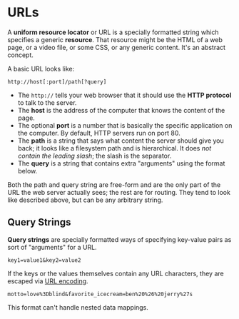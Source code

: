 # URLs

A **uniform resource locator** or URL is a specially formatted string which specifies a generic **resource**.
That resource might be the HTML of a web page, or a video file, or some CSS, or any generic content.
It's an abstract concept.

A basic URL looks like:
```
http://host[:port]/path[?query]
```

* The `http://` tells your web browser that it should use the **HTTP protocol** to talk to the server.
* The **host** is the address of the computer that knows the content of the page.
* The optional **port** is a number that is basically the specific application on the computer.
By default, HTTP servers run on port 80.
* The **path** is a string that says what content the server should give you back; it looks like a filesystem path and is hierarchical.
It does _not contain the leading slash_; the slash is the separator.
* The **query** is a string that contains extra "arguments" using the format below.

Both the path and query string are free-form and are the only part of the URL the web server actually sees;
the rest are for routing.
They tend to look like described above, but can be any arbitrary string.

## Query Strings

**Query strings** are specially formatted ways of specifying key-value pairs as sort of "arguments" for a URL.
```
key1=value1&key2=value2
```

If the keys or the values themselves contain any URL characters, they are escaped via [URL encoding](https://en.wikipedia.org/wiki/Percent-encoding#Percent-encoding_reserved_characters).
```
motto=love%3Dblind&favorite_icecream=ben%20%26%20jerry%27s
```

This format can't handle nested data mappings.
